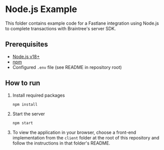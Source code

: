 # Node.js Example

This folder contains example code for a Fastlane integration using Node.js to complete transactions with Braintree's server SDK.

## Prerequisites

- [Node.js v18+](https://nodejs.org)
- [npm](https://www.npmjs.com/)
- Configured `.env` file (see README in repository root)

## How to run

1. Install required packages
    ```
    npm install
    ```
2. Start the server
    ```
    npm start
    ```
3. To view the application in your browser, choose a front-end implementation from the `client` folder at the root of this repository and follow the instructions in that folder's README.
